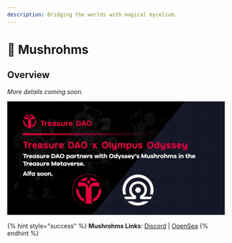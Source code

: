 ```yaml
---
description: Bridging the worlds with magical mycelium.
---
```


# 🍄 Mushrohms

## Overview

_More details coming soon._

![](<../../.gitbook/assets/image (8) (1).png>)

{% hint style="success" %}
**Mushrohms Links**: [Discord](https://t.co/WWoLGeQAws) | [OpenSea](https://t.co/zLJZDb6mgJ)
{% endhint %}
